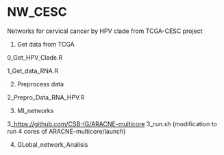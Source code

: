 # NW_CESC
Networks for cervical cancer by HPV clade from TCGA-CESC project

1. Get data from TCGA

0_Get_HPV_Clade.R

1_Get_data_RNA.R

2. Preprocess data 

2_Prepro_Data_RNA_HPV.R

3. MI_networks

3_https://github.com/CSB-IG/ARACNE-multicore
3_run.sh (modification to run 4 cores of ARACNE-multicore/launch)

4. GLobal_network_Analisis

